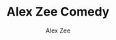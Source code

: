 ---
title: Alex Zee Comedy
url: https://alexzeecomedy.com
author: Alex Zee
button: alexzeecomedybutton.webp
---